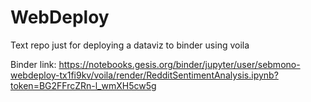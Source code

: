 # WebDeploy
Text repo just for deploying a dataviz to binder using voila

Binder link: https://notebooks.gesis.org/binder/jupyter/user/sebmono-webdeploy-tx1fi9kv/voila/render/RedditSentimentAnalysis.ipynb?token=BG2FFrcZRn-l_wmXH5cw5g
